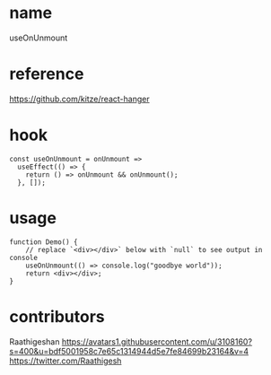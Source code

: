 # name

useOnUnmount

# reference

https://github.com/kitze/react-hanger

# hook

```
const useOnUnmount = onUnmount =>
  useEffect(() => {
    return () => onUnmount && onUnmount();
  }, []);
```

# usage

```
function Demo() {
    // replace `<div></div>` below with `null` to see output in console
    useOnUnmount(() => console.log("goodbye world"));
    return <div></div>;
}
```

# contributors

Raathigeshan
https://avatars1.githubusercontent.com/u/3108160?s=400&u=bdf5001958c7e65c1314944d5e7fe84699b23164&v=4
https://twitter.com/Raathigesh
